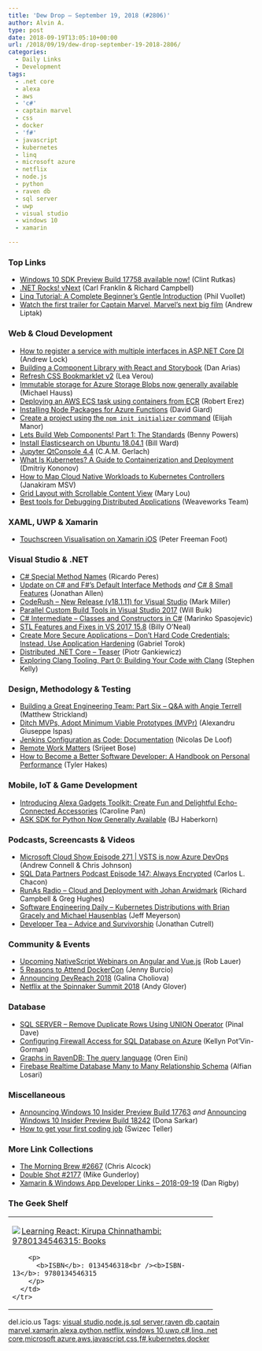 ```yaml
---
title: 'Dew Drop – September 19, 2018 (#2806)'
author: Alvin A.
type: post
date: 2018-09-19T13:05:10+00:00
url: /2018/09/19/dew-drop-september-19-2018-2806/
categories:
  - Daily Links
  - Development
tags:
  - .net core
  - alexa
  - aws
  - 'c#'
  - captain marvel
  - css
  - docker
  - 'f#'
  - javascript
  - kubernetes
  - linq
  - microsoft azure
  - netflix
  - node.js
  - python
  - raven db
  - sql server
  - uwp
  - visual studio
  - windows 10
  - xamarin

---
```

### <a name="top"></a>Top Links

  * <a href="http://blogs.windows.com/buildingapps/2018/09/18/windows-10-sdk-preview-build-17758-available-now/?WT.mc_id=DX_MVP4025064" target="_blank">Windows 10 SDK Preview Build 17758 available now!</a> (Clint Rutkas)
  * <a href="https://www.dotnetrocks.com/default.aspx?ShowNum=1581" target="_blank">.NET Rocks! vNext</a> (Carl Franklin & Richard Campbell)
  * <a href="https://blog.ndepend.com/linq-tutorial-complete-introduction/" target="_blank">Linq Tutorial: A Complete Beginner’s Gentle Introduction</a> (Phil Vuollet)
  * <a href="https://www.theverge.com/2018/9/18/17866332/captain-marvel-trailer-cinematic-universe-carol-danvers-brie-larson-watch" target="_blank">Watch the first trailer for Captain Marvel, Marvel’s next big film</a> (Andrew Liptak)



### <a name="web"></a>Web & Cloud Development

  * <a href="https://andrewlock.net/how-to-register-a-service-with-multiple-interfaces-for-in-asp-net-core-di/" target="_blank">How to register a service with multiple interfaces in ASP.NET Core DI</a> (Andrew Lock)
  * <a href="https://auth0.com/blog/building-a-component-library-with-react-and-storybook/" target="_blank">Building a Component Library with React and Storybook</a> (Dan Arias)
  * <a href="http://feedproxy.google.com/~r/leaverou/~3/ojXbz1Od08c/" target="_blank">Refresh CSS Bookmarklet v2</a> (Lea Verou)
  * <a href="https://azure.microsoft.com/blog/immutable-storage-for-azure-storage-blobs-now-generally-available/" target="_blank">Immutable storage for Azure Storage Blobs now generally available</a> (Michael Hauss)
  * <a href="https://octopus.com/blog/ecs" target="_blank">Deploying an AWS ECS task using containers from ECR</a> (Robert Erez)
  * <a href="http://davidgiard.com/2018/09/19/InstallingNodePackagesForAzureFunctions.aspx" target="_blank">Installing Node Packages for Azure Functions</a> (David Giard)
  * <a href="http://elijahmanor.com/npm-init-initializer/" target="_blank">Create a project using the `npm init initializer` command</a> (Elijah Manor)
  * <a href="https://dev.to/bennypowers/lets-build-web-components-part-1-the-standards-3e85" target="_blank">Lets Build Web Components! Part 1: The Standards</a> (Benny Powers)
  * <a href="https://dzone.com/articles/install-elasticsearch-on-ubuntu-18041-1?utm_medium=feed&utm_source=feedpress.me&utm_campaign=Feed%3A+dzone%2Fbig-data" target="_blank">Install Elasticsearch on Ubuntu 18.04.1</a> (Bill Ward)
  * <a href="https://blog.jupyter.org/jupyter-qtconsole-4-4-81f2eaad5706?source=rss----95916e268740---4" target="_blank">Jupyter QtConsole 4.4</a> (C.A.M. Gerlach)
  * <a href="https://www.toptal.com/kubernetes/what-is-kubernetes" target="_blank">What Is Kubernetes? A Guide to Containerization and Deployment</a> (Dmitriy Kononov)
  * <a href="https://thenewstack.io/how-to-map-cloud-native-workloads-to-kubernetes-controllers/" target="_blank">How to Map Cloud Native Workloads to Kubernetes Controllers</a> (Janakiram MSV)
  * <a href="http://feedproxy.google.com/~r/tympanus/~3/uWkD9PGwxO0/" target="_blank">Grid Layout with Scrollable Content View</a> (Mary Lou)
  * <a href="https://www.weave.works/blog/best-tools-for-debugging-distributed-applications" target="_blank">Best tools for Debugging Distributed Applications</a> (Weaveworks Team)



### <a name="silverlight"></a>XAML, UWP & Xamarin

  * <a href="https://peterfoot.net/2018/09/18/touchscreen-visualisation-on-xamarin-ios/" target="_blank">Touchscreen Visualisation on Xamarin iOS</a> (Peter Freeman Foot)



### <a name="dotnet"></a>Visual Studio & .NET

  * <a href="https://weblogs.asp.net:443/ricardoperes/c-special-method-names?WT.mc_id=DX_MVP4025064" target="_blank">C# Special Method Names</a> (Ricardo Peres)
  * <a href="https://www.infoq.com/news/2018/09/default-interface-methods-core?utm_campaign=infoq_content&utm_source=infoq&utm_medium=feed&utm_term=global" target="_blank">Update on C# and F#’s Default Interface Methods</a> _and_ <a href="https://www.infoq.com/news/2018/09/csharp-8-small-features?utm_campaign=infoq_content&utm_source=infoq&utm_medium=feed&utm_term=global" target="_blank">C# 8 Small Features</a> (Jonathan Allen)
  * <a href="https://community.devexpress.com:443/blogs/markmiller/archive/2018/09/18/coderush-new-release-v18-1-11-for-visual-studio.aspx" target="_blank">CodeRush – New Release (v18.1.11) for Visual Studio</a> (Mark Miller)
  * <a href="https://blogs.msdn.microsoft.com/vcblog/2018/09/18/parallel-custom-build-tools-in-visual-studio-2017/" target="_blank">Parallel Custom Build Tools in Visual Studio 2017</a> (Will Buik)
  * <a href="https://code-maze.com/csharp-classes-constructors/" target="_blank">C# Intermediate – Classes and Constructors in C#</a> (Marinko Spasojevic)
  * <a href="https://blogs.msdn.microsoft.com/vcblog/2018/09/18/stl-features-and-fixes-in-vs-2017-15-8/" target="_blank">STL Features and Fixes in VS 2017 15.8</a> (Billy O&#8217;Neal)
  * <a href="https://www.preemptive.com/blog/article/1059-create-more-secure-applications-don-t-hard-code-credentials-instead-use-application-hardening/106-risk-management" target="_blank">Create More Secure Applications – Don’t Hard Code Credentials; Instead, Use Application Hardening</a> (Gabriel Torok)
  * <a href="https://piotrgankiewicz.com/2018/09/19/distributed-net-core-teaser/" target="_blank">Distributed .NET Core – Teaser</a> (Piotr Gankiewicz)
  * <a href="https://blogs.msdn.microsoft.com/vcblog/2018/09/18/exploring-clang-tooling-part-0-building-your-code-with-clang/" target="_blank">Exploring Clang Tooling, Part 0: Building Your Code with Clang</a> (Stephen Kelly)



### <a name="design"></a>Design, Methodology & Testing

  * <a href="https://www.bignerdranch.com/blog/building-a-great-engineering-team-part-six-q-and-a-with-angie-terrell/" target="_blank">Building a Great Engineering Team: Part Six &#8211; Q&A with Angie Terrell</a> (Matthew Strickland)
  * <a href="https://www.toptal.com/designers/prototyping/minimum-viable-prototype" target="_blank">Ditch MVPs, Adopt Minimum Viable Prototypes (MVPr)</a> (Alexandru Giuseppe Ispas)
  * <a href="https://dzone.com/articles/jenkins-configuration-as-code-documentation?utm_medium=feed&utm_source=feedpress.me&utm_campaign=Feed%3A+dzone%2Fdevops" target="_blank">Jenkins Configuration as Code: Documentation</a> (Nicolas De Loof)
  * <a href="https://www.zoho.com/blog/cliq/remote-work.html" target="_blank">Remote Work Matters</a> (Srijeet Bose)
  * <a href="https://www.7pace.com/blog/become-a-better-programmer-skills-development" target="_blank">How to Become a Better Software Developer: A Handbook on Personal Performance</a> (Tyler Hakes)



### <a name="mobile"></a>Mobile, IoT & Game Development

  * <a href="https://developer.amazon.com:443/blogs/alexa/post/54e7b354-837d-4dc1-a33c-b6cf9e09a7a5/introducing-alexa-gadgets-toolkit-create-echo-connected-accessories-that-deliver-customer-delight" target="_blank">Introducing Alexa Gadgets Toolkit: Create Fun and Delightful Echo-Connected Accessories</a> (Caroline Pan)
  * <a href="https://developer.amazon.com/blogs/alexa/post/5f7dcae8-7254-4604-b1b3-1fca0c986412/ask-sdk-for-python-now-generally-available" target="_blank">ASK SDK for Python Now Generally Available</a> (BJ Haberkorn)



### <a name="podcasts"></a>Podcasts, Screencasts & Videos

  * <a href="http://feeds.microsoftcloudshow.com/~r/microsoftcloudshowepisodes/~3/KwZbFf7G5NQ/271-vsts-is-now-azure-devops" target="_blank">Microsoft Cloud Show Episode 271 | VSTS is now Azure DevOps</a> (Andrew Connell & Chris Johnson)
  * <a href="http://sqldatapartners.com/2018/09/19/episode-147-always-encrypted/" target="_blank">SQL Data Partners Podcast Episode 147: Always Encrypted</a> (Carlos L. Chacon)
  * <a href="http://feedproxy.google.com/~r/RunaAsRadioWma/~3/HTHoSrq0cBI/default.aspx" target="_blank">RunAs Radio &#8211; Cloud and Deployment with Johan Arwidmark</a> (Richard Campbell & Greg Hughes)
  * <a href="https://softwareengineeringdaily.com/2018/09/19/kubernetes-distributions-with-brian-gracely-and-michael-hausenblas/" target="_blank">Software Engineering Daily &#8211; Kubernetes Distributions with Brian Gracely and Michael Hausenblas</a> (Jeff Meyerson)
  * <a href="http://developertea.simplecast.fm/2692a838" target="_blank">Developer Tea &#8211; Advice and Survivorship</a> (Jonathan Cutrell)



### <a name="events"></a>Community & Events

  * <a href="https://www.nativescript.org/blog/upcoming-nativescript-webinars-on-angular-and-vue" target="_blank">Upcoming NativeScript Webinars on Angular and Vue.js</a> (Rob Lauer)
  * <a href="https://blog.docker.com/2018/09/5-reasons-to-attend-dockercon/" target="_blank">5 Reasons to Attend DockerCon</a> (Jenny Burcio)
  * <a href="https://www.telerik.com/blogs/announcing-devreach-2018" target="_blank">Announcing DevReach 2018</a> (Galina Choliova)
  * <a href="https://medium.com/netflix-techblog/netflix-at-the-spinnaker-summit-2018-ac694692d007?source=rss----2615bd06b42e---4" target="_blank">Netflix at the Spinnaker Summit 2018</a> (Andy Glover)



### <a name="sql"></a>Database

  * <a href="https://blog.sqlauthority.com/2018/09/19/sql-server-remove-duplicate-rows-using-union-operator/" target="_blank">SQL SERVER – Remove Duplicate Rows Using UNION Operator</a> (Pinal Dave)
  * <a href="https://dbakevlar.com/2018/09/configuring-firewall-access-for-sql-database-on-azure/" target="_blank">Configuring Firewall Access for SQL Database on Azure</a> (Kellyn Pot’Vin-Gorman)
  * <a href="http://feedproxy.google.com/~r/AyendeRahien/~3/4cABLoFszjk/graphs-in-ravendb-the-query-language" target="_blank">Graphs in RavenDB: The query language</a> (Oren Eini)
  * <a href="https://medium.com/@alfianlosari/firebase-realtime-database-many-to-many-relationship-schema-4155d9647f0f?source=rss-192bb381a5de------2" target="_blank">Firebase Realtime Database Many to Many Relationship Schema</a> (Alfian Losari)



### <a name="misc"></a>Miscellaneous

  * <a href="http://blogs.windows.com/windowsexperience/2018/09/18/announcing-windows-10-insider-preview-build-17763/?WT.mc_id=DX_MVP4025064" target="_blank">Announcing Windows 10 Insider Preview Build 17763</a> _and_ <a href="http://blogs.windows.com/windowsexperience/2018/09/18/announcing-windows-10-insider-preview-build-18242/?WT.mc_id=DX_MVP4025064" target="_blank">Announcing Windows 10 Insider Preview Build 18242</a> (Dona Sarkar)
  * <a href="https://medium.com/@swizec/how-to-get-your-first-coding-job-da377a8fc20c?source=rss-8e43dcd3c21f------2" target="_blank">How to get your first coding job</a> (Swizec Teller)



### <a name="links"></a>More Link Collections

  * <a href="http://feedproxy.google.com/~r/ReflectivePerspective/~3/ulaZbAfx_wA/" target="_blank">The Morning Brew #2667</a> (Chris Alcock)
  * <a href="https://afreshcup.com/home/2018/09/19/double-shot-2177.html" target="_blank">Double Shot #2177</a> (Mike Gunderloy)
  * <a href="https://links.danrigby.com/2018/09/app-developer-links-2018-09-19/" target="_blank">Xamarin & Windows App Developer Links &#8211; 2018-09-19</a> (Dan Rigby)



### <a name="shelf"></a>The Geek Shelf

<div class="wlWriterEditableSmartContent" id="scid:7dc1bd33-94bd-46fd-a20b-0131235bcd47:87d5db4f-0d5c-4fb4-a1a5-2d127439f96b" style="margin: 0px; padding: 0px; float: none; display: inline;">
  <table cellspacing="0" cellpadding="2" width="400" border="0" unselectable="on">
    <tr>
      <td valign="top" width="400">
        <p>
          <a title="Learning React: Kirupa Chinnathambi: 9780134546315: Books" href="https://www.amazon.com/exec/obidos/ASIN/0134546318/amavin-20"><img data-recalc-dims="1" decoding="async" src="https://i0.wp.com/images-na.ssl-images-amazon.com/images/I/514iO0Is6hL._AC_US218_.jpg?w=660&#038;ssl=1" border="0" align="left" style="float:left" />Learning React: Kirupa Chinnathambi: 9780134546315: Books</a>
        </p>
        
        <p>
          <b>ISBN</b>: 0134546318<br /><b>ISBN-13</b>: 9780134546315
        </p>
      </td>
    </tr>
  </table>
</div>



<div class="wlWriterEditableSmartContent" id="scid:77ECF5F8-D252-44F5-B4EB-D463C5396A79:20eef640-871d-4a3a-a67c-2691ae20489c" style="margin: 0px; padding: 0px; float: none; display: inline;">
  del.icio.us Tags: <a href="http://del.icio.us/popular/visual+studio" rel="tag">visual studio</a>,<a href="http://del.icio.us/popular/node.js" rel="tag">node.js</a>,<a href="http://del.icio.us/popular/sql+server" rel="tag">sql server</a>,<a href="http://del.icio.us/popular/raven+db" rel="tag">raven db</a>,<a href="http://del.icio.us/popular/captain+marvel" rel="tag">captain marvel</a>,<a href="http://del.icio.us/popular/xamarin" rel="tag">xamarin</a>,<a href="http://del.icio.us/popular/alexa" rel="tag">alexa</a>,<a href="http://del.icio.us/popular/python" rel="tag">python</a>,<a href="http://del.icio.us/popular/netflix" rel="tag">netflix</a>,<a href="http://del.icio.us/popular/windows+10" rel="tag">windows 10</a>,<a href="http://del.icio.us/popular/uwp" rel="tag">uwp</a>,<a href="http://del.icio.us/popular/c%23" rel="tag">c#</a>,<a href="http://del.icio.us/popular/linq" rel="tag">linq</a>,<a href="http://del.icio.us/popular/.net+core" rel="tag">.net core</a>,<a href="http://del.icio.us/popular/microsoft+azure" rel="tag">microsoft azure</a>,<a href="http://del.icio.us/popular/aws" rel="tag">aws</a>,<a href="http://del.icio.us/popular/javascript" rel="tag">javascript</a>,<a href="http://del.icio.us/popular/css" rel="tag">css</a>,<a href="http://del.icio.us/popular/f%23" rel="tag">f#</a>,<a href="http://del.icio.us/popular/kubernetes" rel="tag">kubernetes</a>,<a href="http://del.icio.us/popular/docker" rel="tag">docker</a>
</div>
